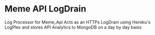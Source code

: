 # Meme API LogDrain

Log Processor for Meme_Api
Acts as an HTTPs LogDrain using Heroku's LogPlex and stores API Analytics to MongoDB on a day by day basis
